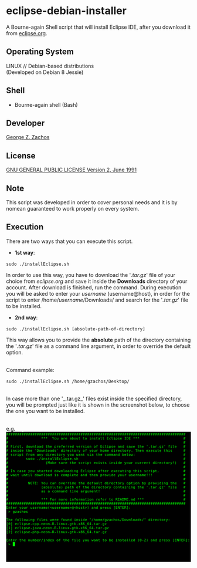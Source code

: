 # eclipse-debian-installer

A Bourne-again Shell script that will install Eclipse IDE, after you download
it from [eclipse.org](https://eclipse.org/downloads/eclipse-packages/?osType=linux).

## Operating System
LINUX // Debian-based distributions<br>
(Developed on Debian 8 Jessie)

## Shell
- Bourne-again shell (Bash)

## Developer
[George Z. Zachos](http://cse.uoi.gr/~gzachos)

## License
[GNU GENERAL PUBLIC LICENSE Version 2, June 1991](LICENSE)

## Note
This script was developed in order to cover personal needs and
it is by nomean guaranteed to work properly on every system.

## Execution
There are two ways that you can execute this script.

 * __1st way__:
```Shell
sudo ./installEclipse.sh
```
In order to use this way, you have to download the '_.tar.gz_' file of your
choice from _eclipse.org_ and save it inside the __Downloads__ directory of
your account. After download is finished, run the command. During execution
you will be asked to enter your _username_ (username@host), in order for the
script to enter /home/_username_/Downloads/ and search for the '_.tar.gz_'
file to be installed.

 * __2nd way__:
```Shell
sudo ./installEclipse.sh [absolute-path-of-directory]
```
This way allows you to provide the __absolute__ path of the directory containing
the '_.tar.gz_' file as a command line argument, in order to override the default
option.
<br><br>

Command example:
```Shell
sudo ./installEclipse.sh /home/gzachos/Desktop/
```

<br>
In case more than one '_.tar.gz_' files exist inside the specified directory,
you will be prompted just like it is shown in the screenshot below, to choose
the one you want to be installed.<br><br>

e.g.<br>
![Prompt](./screenshots/photo00.png)
